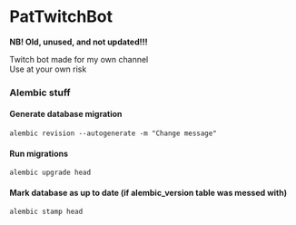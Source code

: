 # PatTwitchBot

**NB! Old, unused, and not updated!!!**

Twitch bot made for my own channel  
Use at your own risk

### Alembic stuff
#### Generate database migration
    alembic revision --autogenerate -m "Change message"
#### Run migrations
    alembic upgrade head
#### Mark database as up to date (if alembic_version table was messed with)
    alembic stamp head

